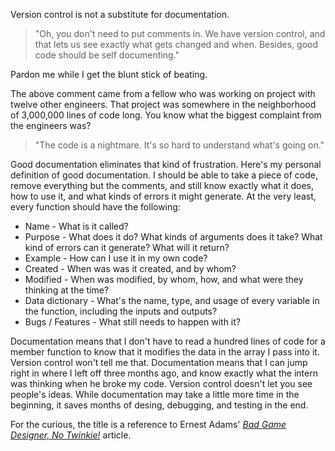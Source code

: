 <!--
title: Bad code monkey, no caffeine!
date: 6 June 2005
slug: code-comments
tags: writing
-->

Version control is not a substitute for documentation.

> "Oh, you don't need to put comments in. We have version control, and that lets
> us see exactly what gets changed and when. Besides, good code should be self
> documenting."

Pardon me while I get the blunt stick of beating.

The above comment came from a fellow who was working on project with twelve
other engineers. That project was somewhere in the neighborhood of 3,000,000
lines of code long. You know what the biggest complaint from the engineers was?

> "The code is a nightmare. It's so hard to understand what's going on."

Good documentation eliminates that kind of frustration. Here's my personal
definition of good documentation. I should be able to take a piece of code,
remove everything but the comments, and still know exactly what it does, how to
use it, and what kinds of errors it might generate. At the very least, every
function should have the following:

* Name - What is it called?
* Purpose - What does it do? What kinds of arguments does it take? What kind of
  errors can it generate? What will it return?
* Example - How can I use it in my own code?
* Created - When was was it created, and by whom?
* Modified - When was modified, by whom, how, and what were they thinking at the
  time?
* Data dictionary - What's the name, type, and usage of every variable in the
  function, including the inputs and outputs?
* Bugs / Features - What still needs to happen with it?

Documentation means that I don't have to read a hundred lines of code for a
member function to know that it modifies the data in the array I pass into it.
Version control won't tell me that. Documentation means that I can jump right in
where I left off three months ago, and know exactly what the intern was thinking
when he broke my code. Version control doesn't let you see people's ideas. While
documentation may take a little more time in the beginning, it saves months of
desing, debugging, and testing in the end.

For the curious, the title is a reference to Ernest Adams'
[*Bad Game Designer, No Twinkie!*][twinkie] article.

[twinkie]: http://www.gamasutra.com/features/designers_notebook/19980313.htm "Ernest Adams (Gamasutra): Bad Game Designer, No Twinkie!"
